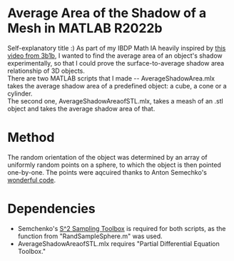 # Average Area of the Shadow of a Mesh in MATLAB R2022b
Self-explanatory title :) 
As part of my IBDP Math IA heavily inspired by [this video from 3b1b](https://www.youtube.com/watch?v=ltLUadnCyi0), I wanted to find the average area of an object's shadow experimentally, so that I could prove the surface-to-average shadow area relationship of 3D objects.  
There are two MATLAB scripts that I made -- AverageShadowArea.mlx takes the average shadow area of a predefined object: a cube, a cone or a cylinder.  
The second one, AverageShadowAreaofSTL.mlx, takes a meash of an .stl object and takes the average shadow area of that.  
# Method  
The random orientation of the object was determined by an array of uniformly random points on a sphere, to which the object is then pointed one-by-one.
The points were aqcuired thanks to Anton Semechko's [wonderful code](https://github.com/AntonSemechko/S2-Sampling-Toolbox). 

# Dependencies 
* Semchenko's [S^2 Sampling Toolbox](https://github.com/AntonSemechko/S2-Sampling-Toolbox) is required for both scripts, as the function from "RandSampleSphere.m" was used.
* AverageShadowAreaofSTL.mlx requires "Partial Differential Equation Toolbox."
